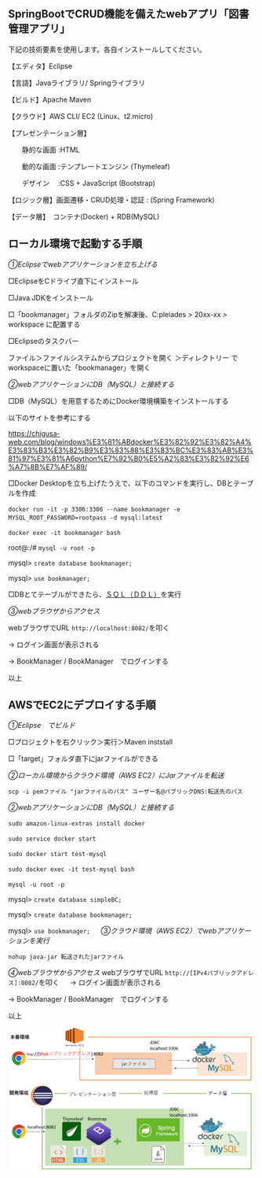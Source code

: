 ## SpringBootでCRUD機能を備えたwebアプリ「図書管理アプリ」

下記の技術要素を使用します。各自インストールしてください。

【エディタ】Eclipse 

【言語】Javaライブラリ/ Springライブラリ

【ビルド】Apache Maven

【クラウド】AWS CLI/ EC2 (Linux、t2.micro)

【プレゼンテーション層】

　　静的な画面 :HTML

　　動的な画面 :テンプレートエンジン (Thymeleaf)

　　デザイン 　:CSS + JavaScript (Bootstrap)

【ロジック層】画面遷移・CRUD処理・認証 : (Spring Framework)

【データ層】　コンテナ(Docker) + RDB(MySQL)


## ローカル環境で起動する手順

*①Eclipseでwebアプリケーションを立ち上げる*

□EclipseをCドライブ直下にインストール

□Java JDKをインストール

□「bookmanager」フォルダのZipを解凍後、C:pleiades > 20xx-xx > workspace に配置する

□Eclipseのタスクバー

ファイル＞ファイルシステムからプロジェクトを開く ＞ディレクトリー でworkspaceに置いた「bookmanager」を開く

*②webアプリケーションにDB（MySQL）と接続する*

□DB（MySQL）を用意するためにDocker環境構築をインストールする

以下のサイトを参考にする

https://chigusa-web.com/blog/windows%E3%81%ABdocker%E3%82%92%E3%82%A4%E3%83%B3%E3%82%B9%E3%83%88%E3%83%BC%E3%83%AB%E3%81%97%E3%81%A6python%E7%92%B0%E5%A2%83%E3%82%92%E6%A7%8B%E7%AF%89/

□Docker Desktopを立ち上げたうえで、以下のコマンドを実行し、DBとテーブルを作成

`docker run -it -p 3306:3306 --name bookmanager -e MYSQL_ROOT_PASSWORD=rootpass -d mysql:latest`

`docker exec -it bookmanager bash`

root@:/# `mysql -u root -p`


mysql> `create database bookmanager;`

mysql> `use bookmanager;`

□DBとてテーブルができたら、[ＳＱＬ（ＤＤＬ）](https://github.com/HagaInsector/bookmanager/blob/main/SQL)を実行

*③webブラウザからアクセス*
 
webブラウザでURL `http://localhost:8082/`を叩く

→ ログイン画面が表示される

→ BookManager / BookManager　でログインする


以上

## AWSでEC2にデプロイする手順

*①Eclipse　でビルド*

□プロジェクトを右クリック＞実行＞Maven inststall

□「target」フォルダ直下にjarファイルができる

*②ローカル環境からクラウド環境（AWS EC2）にJarファイルを転送*

`scp -i pemファイル "jarファイルのパス" ユーザー名@パブリックDNS:転送先のパス`

*②webアプリケーションにDB（MySQL）と接続する*

`sudo amazon-linux-extras install docker`

`sudo service docker start`

`sudo docker start test-mysql`

`sudo docker exec -it test-mysql bash`

`mysql -u root -p`

mysql> `create database simpleBC;`

mysql> `create database bookmanager;`

mysql> `use bookmanager;`
　
*③クラウド環境（AWS EC2）でwebアプリケーションを実行*

 `nohup java-jar 転送されたjarファイル`

 *④webブラウザからアクセス*
webブラウザでURL `http://[IPv4パブリックアドレス]:8082/`を叩く
　
→ ログイン画面が表示される

→ BookManager / BookManager　でログインする

以上　

![構成図](./図書管理アプリ構成図.jpg)


　

